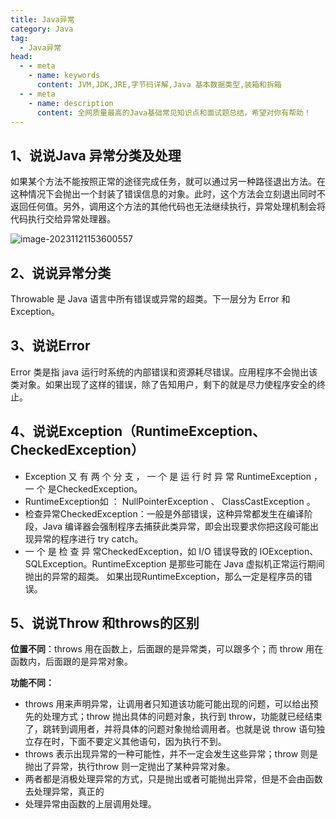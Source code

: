 ```yaml
---
title: Java异常
category: Java
tag:
  - Java异常
head:
  - - meta
    - name: keywords
      content: JVM,JDK,JRE,字节码详解,Java 基本数据类型,装箱和拆箱
  - - meta
    - name: description
      content: 全网质量最高的Java基础常见知识点和面试题总结，希望对你有帮助！
---
```


## 1、说说Java 异常分类及处理

如果某个方法不能按照正常的途径完成任务，就可以通过另一种路径退出方法。在这种情况下会抛出一个封装了错误信息的对象。此时，这个方法会立刻退出同时不返回任何值。另外，调用这个方法的其他代码也无法继续执行，异常处理机制会将代码执行交给异常处理器。

![image-20231121153600557](https://javatiaozaowang.obs.cn-east-3.myhuaweicloud.com/OfferTrainingCamp/image-20231121153600557.png)

## 2、说说异常分类

Throwable 是 Java 语言中所有错误或异常的超类。下一层分为 Error 和 Exception。

## 3、说说Error

Error 类是指 java 运行时系统的内部错误和资源耗尽错误。应用程序不会抛出该类对象。如果出现了这样的错误，除了告知用户，剩下的就是尽力使程序安全的终止。

## 4、说说Exception（RuntimeException、CheckedException）

- Exception 又 有 两 个 分 支 ， 一 个 是 运 行 时 异 常 RuntimeException ， 一 个 是CheckedException。
- RuntimeException如 ： NullPointerException 、 ClassCastException 。
- 检查异常CheckedException：一般是外部错误，这种异常都发生在编译阶段，Java 编译器会强制程序去捕获此类异常，即会出现要求你把这段可能出现异常的程序进行 try catch。
- 一 个 是 检 查 异 常CheckedException，如 I/O 错误导致的 IOException、SQLException。RuntimeException 是那些可能在 Java 虚拟机正常运行期间抛出的异常的超类。 如果出现RuntimeException，那么一定是程序员的错误。

## 5、说说Throw 和throws的区别

**位置不同**：throws 用在函数上，后面跟的是异常类，可以跟多个；而 throw 用在函数内，后面跟的是异常对象。

**功能不同：**

- throws 用来声明异常，让调用者只知道该功能可能出现的问题，可以给出预先的处理方式；throw 抛出具体的问题对象，执行到 throw，功能就已经结束了，跳转到调用者，并将具体的问题对象抛给调用者。也就是说 throw 语句独立存在时，下面不要定义其他语句，因为执行不到。
- throws 表示出现异常的一种可能性，并不一定会发生这些异常；throw 则是抛出了异常，执行throw 则一定抛出了某种异常对象。
- 两者都是消极处理异常的方式，只是抛出或者可能抛出异常，但是不会由函数去处理异常，真正的
- 处理异常由函数的上层调用处理。
